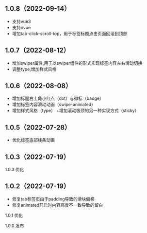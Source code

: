 ## 1.0.8（2022-09-14）
+ 支持vue3
+ 支持nvue
+ 增加tab-click-scroll-top，用于标签标题点击页面回滚到顶部
## 1.0.7（2022-08-12）
+ 增加swiper属性,用于以swiper组件的形式实现标签内容左右滑动切换
+ 调整type,增加样式风格
## 1.0.6（2022-08-08）
+ 增加标题右上角小红点（dot）与徽标（badge）
+ 增加标签内容滑动动画（swipe-animated）
+ 增加样式风格（type）
+增加滚动吸顶的另一种实现方式（sticky）
## 1.0.5（2022-07-28）
+ 优化标签底部线条动画
## 1.0.3（2022-07-19）
1.0.3 优化
## 1.0.2（2022-07-19）
+ 修复tab标签页由于padding导致的滑块偏移
+ 修复animated开启时内容高度不一致导致的留白

1.0.1 优化

1.0.0 发布
